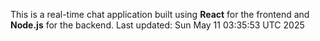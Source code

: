 This is a real-time chat application built using **React** for the frontend and **Node.js** for the backend.
Last updated: Sun May 11 03:35:53 UTC 2025
